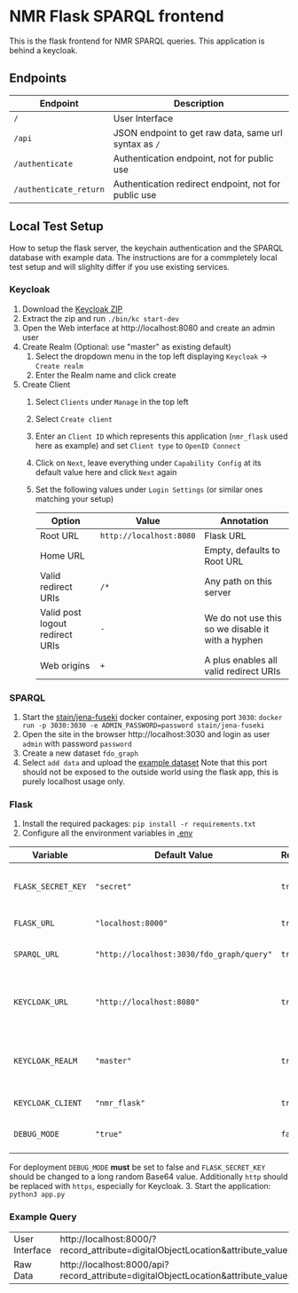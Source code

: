 # NMR Flask SPARQL frontend

This is the flask frontend for NMR SPARQL queries. This application is behind a keycloak.

## Endpoints
| Endpoint               | Description                                           |
|------------------------|-------------------------------------------------------|
| `/`                    | User Interface                                        |
| `/api`                 | JSON endpoint to get raw data, same url syntax as `/` |
| `/authenticate`        | Authentication endpoint, not for public use           |
| `/authenticate_return` | Authentication redirect endpoint, not for public use  |

## Local Test Setup
How to setup the flask server, the keychain authentication and the SPARQL database with example data.
The instructions are for a commpletely local test setup and will slighlty differ if you use existing services.
### Keycloak
1. Download the [Keycloak ZIP](https://www.keycloak.org/downloads)
2. Extract the zip and run `./bin/kc start-dev`
3. Open the Web interface at http://localhost:8080 and create an admin user
4. Create Realm (Optional: use "master" as existing default) 
    1. Select the dropdown menu in the top left displaying `Keycloak` -> `Create realm`
    2. Enter the Realm name and click create
5. Create Client
    1. Select `Clients` under `Manage` in the top left
    2. Select `Create client`
    3. Enter an `Client ID` which represents this application (`nmr_flask` used here as example) and set `Client type` to `OpenID Connect`
    4. Click on `Next`, leave everything under `Capability Config` at its default value here and click `Next` again
    5. Set the following values under `Login Settings` (or similar ones matching your setup)

        | Option                          | Value                   | Annotation                                        |
        |---------------------------------|-------------------------|---------------------------------------------------|
        | Root URL                        | `http://localhost:8080` | Flask URL                                         |
        | Home URL                        |                         | Empty, defaults to Root URL                       |
        | Valid redirect URIs             | `/*`                    | Any path on this server                           |
        | Valid post logout redirect URIs | `-`                     | We do not use this so we disable it with a hyphen |
        | Web origins                     | `+`                     | A plus enables all valid redirect URIs            |

### SPARQL
1. Start the [stain/jena-fuseki](https://hub.docker.com/r/stain/jena-fuseki/) docker container, exposing port `3030`: `docker run -p 3030:3030 -e ADMIN_PASSWORD=password stain/jena-fuseki`
2. Open the site in the browser http://localhost:3030 and login as user `admin` with password `password`
3. Create a new dataset `fdo_graph`
4. Select `add data` and upload the [example dataset](../testing/example_FDO_Graph/FDO-Graph.ttl)
Note that this port should not be exposed to the outside world using the flask app, this is purely localhost usage only.
### Flask
1. Install the required packages: `pip install -r requirements.txt`
2. Configure all the environment variables in [.env](./.env)

| Variable            | Default Value                             | Required | Description                                                  |
|---------------------|-------------------------------------------|----------|--------------------------------------------------------------|
| `FLASK_SECRET_KEY`  | `"secret"`                                | `true`   | Secret key to protect against cookie data tampering          |
| `FLASK_URL`         | `"localhost:8000"`                        | `true`   | Public application url                                       |
| `SPARQL_URL`        | `"http://localhost:3030/fdo_graph/query"` | `true`   | Private sparql url (port not exposed)                        |
| `KEYCLOAK_URL`      | `"http://localhost:8080"`                 | `true`   | Public Keycloak url (may be on different server)             |
| `KEYCLOAK_REALM`    | `"master"`                                | `true`   | Keycloak client management group, "master",exists by default |
| `KEYCLOAK_CLIENT`   | `"nmr_flask"`                             | `true`   | Keycloak client (application) id                             |
| `DEBUG_MODE`        | `"true"`                                  | `false`  | Whether to run flask in debug mode                           |

For deployment `DEBUG_MODE` **must** be set to false and `FLASK_SECRET_KEY` should be changed to a long random Base64 value.
Additionally `http` should be replaced with `https`, especially for Keycloak.
3. Start the application: `python3 app.py`
### Example Query
<table>
<tr>
    <td>User Interface</td>
    <td><a>http://localhost:8000/?record_attribute=digitalObjectLocation&attribute_value=b2share</a></td>
</tr>
<tr>
    <td>Raw Data</td>
    <td><a>http://localhost:8000/api?record_attribute=digitalObjectLocation&attribute_value=b2share</a></td>
</tr>
</table>